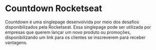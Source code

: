 # Countdown Rocketseat
</hr>
Countdown é uma singlepage desenvolvida por meio dos desafios disponibilizados pela Rocketseat. Essa singlepage pode ser utilizada por empresas que querem lançar um novo produto ou promoções,  disponibilizando um link para os clientes se inscreverem para receber vantagens. 

